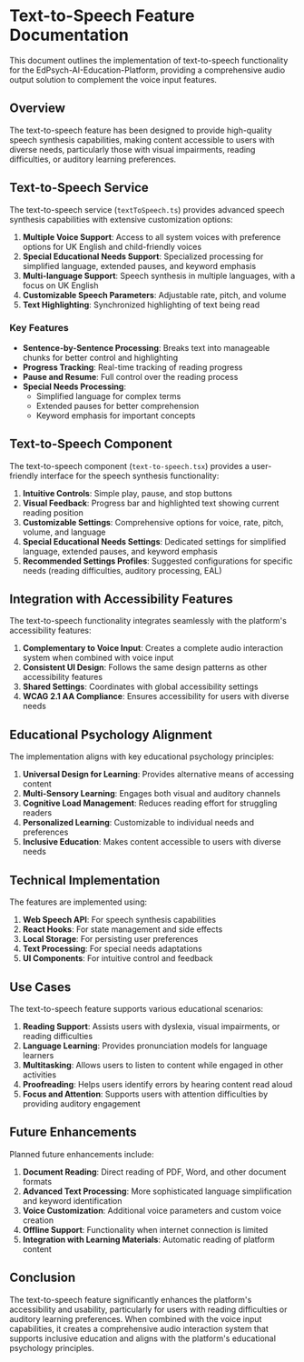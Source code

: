 # Text-to-Speech Feature Documentation

This document outlines the implementation of text-to-speech functionality for the EdPsych-AI-Education-Platform, providing a comprehensive audio output solution to complement the voice input features.

## Overview

The text-to-speech feature has been designed to provide high-quality speech synthesis capabilities, making content accessible to users with diverse needs, particularly those with visual impairments, reading difficulties, or auditory learning preferences.

## Text-to-Speech Service

The text-to-speech service (`textToSpeech.ts`) provides advanced speech synthesis capabilities with extensive customization options:

1. **Multiple Voice Support**: Access to all system voices with preference options for UK English and child-friendly voices
2. **Special Educational Needs Support**: Specialized processing for simplified language, extended pauses, and keyword emphasis
3. **Multi-language Support**: Speech synthesis in multiple languages, with a focus on UK English
4. **Customizable Speech Parameters**: Adjustable rate, pitch, and volume
5. **Text Highlighting**: Synchronized highlighting of text being read

### Key Features

- **Sentence-by-Sentence Processing**: Breaks text into manageable chunks for better control and highlighting
- **Progress Tracking**: Real-time tracking of reading progress
- **Pause and Resume**: Full control over the reading process
- **Special Needs Processing**: 
  - Simplified language for complex terms
  - Extended pauses for better comprehension
  - Keyword emphasis for important concepts

## Text-to-Speech Component

The text-to-speech component (`text-to-speech.tsx`) provides a user-friendly interface for the speech synthesis functionality:

1. **Intuitive Controls**: Simple play, pause, and stop buttons
2. **Visual Feedback**: Progress bar and highlighted text showing current reading position
3. **Customizable Settings**: Comprehensive options for voice, rate, pitch, volume, and language
4. **Special Educational Needs Settings**: Dedicated settings for simplified language, extended pauses, and keyword emphasis
5. **Recommended Settings Profiles**: Suggested configurations for specific needs (reading difficulties, auditory processing, EAL)

## Integration with Accessibility Features

The text-to-speech functionality integrates seamlessly with the platform's accessibility features:

1. **Complementary to Voice Input**: Creates a complete audio interaction system when combined with voice input
2. **Consistent UI Design**: Follows the same design patterns as other accessibility features
3. **Shared Settings**: Coordinates with global accessibility settings
4. **WCAG 2.1 AA Compliance**: Ensures accessibility for users with diverse needs

## Educational Psychology Alignment

The implementation aligns with key educational psychology principles:

1. **Universal Design for Learning**: Provides alternative means of accessing content
2. **Multi-Sensory Learning**: Engages both visual and auditory channels
3. **Cognitive Load Management**: Reduces reading effort for struggling readers
4. **Personalized Learning**: Customizable to individual needs and preferences
5. **Inclusive Education**: Makes content accessible to users with diverse needs

## Technical Implementation

The features are implemented using:

1. **Web Speech API**: For speech synthesis capabilities
2. **React Hooks**: For state management and side effects
3. **Local Storage**: For persisting user preferences
4. **Text Processing**: For special needs adaptations
5. **UI Components**: For intuitive control and feedback

## Use Cases

The text-to-speech feature supports various educational scenarios:

1. **Reading Support**: Assists users with dyslexia, visual impairments, or reading difficulties
2. **Language Learning**: Provides pronunciation models for language learners
3. **Multitasking**: Allows users to listen to content while engaged in other activities
4. **Proofreading**: Helps users identify errors by hearing content read aloud
5. **Focus and Attention**: Supports users with attention difficulties by providing auditory engagement

## Future Enhancements

Planned future enhancements include:

1. **Document Reading**: Direct reading of PDF, Word, and other document formats
2. **Advanced Text Processing**: More sophisticated language simplification and keyword identification
3. **Voice Customization**: Additional voice parameters and custom voice creation
4. **Offline Support**: Functionality when internet connection is limited
5. **Integration with Learning Materials**: Automatic reading of platform content

## Conclusion

The text-to-speech feature significantly enhances the platform's accessibility and usability, particularly for users with reading difficulties or auditory learning preferences. When combined with the voice input capabilities, it creates a comprehensive audio interaction system that supports inclusive education and aligns with the platform's educational psychology principles.
